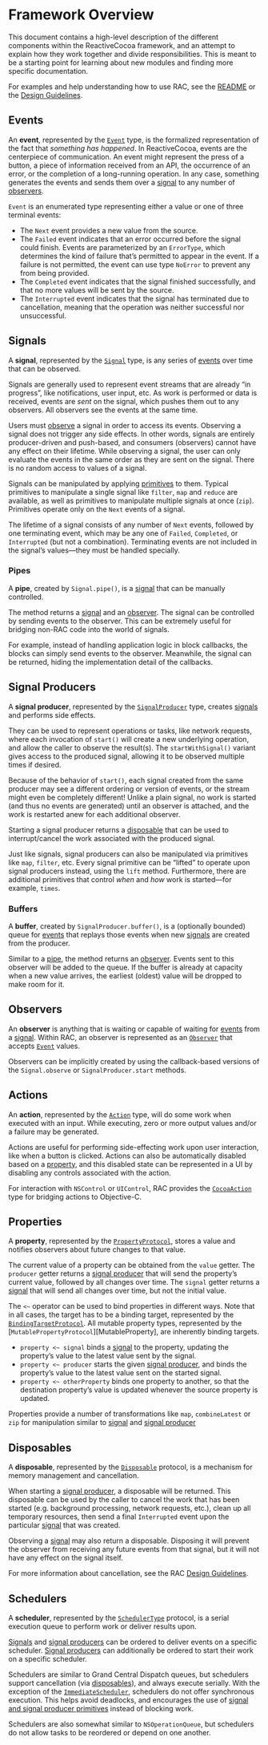 # Framework Overview

This document contains a high-level description of the different components
within the ReactiveCocoa framework, and an attempt to explain how they work
together and divide responsibilities. This is meant to be a starting point for
learning about new modules and finding more specific documentation.

For examples and help understanding how to use RAC, see the [README][] or
the [Design Guidelines][].

## Events

An **event**, represented by the [`Event`][Event] type, is the formalized representation
of the fact that _something has happened_. In ReactiveCocoa, events are the centerpiece
of communication. An event might represent the press of a button, a piece
of information received from an API, the occurrence of an error, or the completion
of a long-running operation. In any case, something generates the events and sends them over a
[signal](#signals) to any number of [observers](#observers).

`Event` is an enumerated type representing either a value or one of three
terminal events:

 * The `Next` event provides a new value from the source.
 * The `Failed` event indicates that an error occurred before the signal could
   finish. Events are parameterized by an `ErrorType`, which determines the kind
   of failure that’s permitted to appear in the event. If a failure is not
   permitted, the event can use type `NoError` to prevent any from being
   provided.
 * The `Completed` event indicates that the signal finished successfully, and
   that no more values will be sent by the source.
 * The `Interrupted` event indicates that the signal has terminated due to
   cancellation, meaning that the operation was neither successful nor
   unsuccessful.

## Signals

A **signal**, represented by the [`Signal`][Signal] type, is any series of [events](#events)
over time that can be observed.

Signals are generally used to represent event streams that are already “in progress”,
like notifications, user input, etc. As work is performed or data is received,
events are _sent_ on the signal, which pushes them out to any observers.
All observers see the events at the same time.

Users must [observe](#observers) a signal in order to access its events.
Observing a signal does not trigger any side effects. In other words,
signals are entirely producer-driven and push-based, and consumers (observers)
cannot have any effect on their lifetime. While observing a signal, the user
can only evaluate the events in the same order as they are sent on the signal. There
is no random access to values of a signal.

Signals can be manipulated by applying [primitives][BasicOperators] to them.
Typical primitives to manipulate a single signal like `filter`, `map` and
`reduce` are available, as well as primitives to manipulate multiple signals
at once (`zip`). Primitives operate only on the `Next` events of a signal.

The lifetime of a signal consists of any number of `Next` events, followed by
one terminating event, which may be any one of `Failed`, `Completed`, or
`Interrupted` (but not a combination).
Terminating events are not included in the signal’s values—they must be
handled specially.

### Pipes

A **pipe**, created by `Signal.pipe()`, is a [signal](#signals)
that can be manually controlled.

The method returns a [signal](#signals) and an [observer](#observers).
The signal can be controlled by sending events to the observer. This
can be extremely useful for bridging non-RAC code into the world of signals.

For example, instead of handling application logic in block callbacks, the
blocks can simply send events to the observer. Meanwhile, the signal
can be returned, hiding the implementation detail of the callbacks.

## Signal Producers

A **signal producer**, represented by the [`SignalProducer`][SignalProducer] type, creates
[signals](#signals) and performs side effects.

They can be used to represent operations or tasks, like network
requests, where each invocation of `start()` will create a new underlying
operation, and allow the caller to observe the result(s). The
`startWithSignal()` variant gives access to the produced signal, allowing it to
be observed multiple times if desired.

Because of the behavior of `start()`, each signal created from the same
producer may see a different ordering or version of events, or the stream might
even be completely different! Unlike a plain signal, no work is started (and
thus no events are generated) until an observer is attached, and the work is
restarted anew for each additional observer.

Starting a signal producer returns a [disposable](#disposables) that can be used to
interrupt/cancel the work associated with the produced signal.

Just like signals, signal producers can also be manipulated via primitives
like `map`, `filter`, etc.
Every signal primitive can be “lifted” to operate upon signal producers instead,
using the `lift` method.
Furthermore, there are additional primitives that control _when_ and _how_ work
is started—for example, `times`.

### Buffers

A **buffer**, created by `SignalProducer.buffer()`, is a (optionally bounded)
queue for [events](#events) that replays those events when new
[signals](#signals) are created from the producer.

Similar to a [pipe](#pipes), the method returns an [observer](#observers).
Events sent to this observer will be added to the queue. If the buffer is already
at capacity when a new value arrives, the earliest (oldest) value will be
dropped to make room for it.

## Observers

An **observer** is anything that is waiting or capable of waiting for [events](#events)
from a [signal](#signals). Within RAC, an observer is represented as
an [`Observer`][Observer] that accepts [`Event`][Event] values.

Observers can be implicitly created by using the callback-based versions of the
`Signal.observe` or `SignalProducer.start` methods.

## Actions

An **action**, represented by the [`Action`][Action] type, will do some work when
executed with an input. While executing, zero or more output values and/or a
failure may be generated.

Actions are useful for performing side-effecting work upon user interaction, like when a button is
clicked. Actions can also be automatically disabled based on a [property](#properties), and this
disabled state can be represented in a UI by disabling any controls associated
with the action.

For interaction with `NSControl` or `UIControl`, RAC provides the
[`CocoaAction`][CocoaAction] type for bridging actions to Objective-C.

## Properties

A **property**, represented by the [`PropertyProtocol`][Property],
stores a value and notifies observers about future changes to that value.

The current value of a property can be obtained from the `value` getter. The
`producer` getter returns a [signal producer](#signal-producers) that will send
the property’s current value, followed by all changes over time. The `signal` getter returns a [signal](#signals) that will send all changes over time, but not the initial value.

The `<~` operator can be used to bind properties in different ways. Note that in
all cases, the target has to be a binding target, represented by the [`BindingTargetProtocol`][BindingTarget]. All mutable property types, represented by the  [`MutablePropertyProtocol`][MutableProperty], are inherently binding targets.

* `property <~ signal` binds a [signal](#signals) to the property, updating the
  property’s value to the latest value sent by the signal.
* `property <~ producer` starts the given [signal producer](#signal-producers),
  and binds the property’s value to the latest value sent on the started signal.
* `property <~ otherProperty` binds one property to another, so that the destination
  property’s value is updated whenever the source property is updated.

Properties provide a number of transformations like `map`, `combineLatest` or `zip` for manipulation similar to [signal](#signals) and [signal producer](#signal-producers)

## Disposables

A **disposable**, represented by the [`Disposable`][Disposable] protocol, is a mechanism
for memory management and cancellation.

When starting a [signal producer](#signal-producers), a disposable will be returned.
This disposable can be used by the caller to cancel the work that has been started
(e.g. background processing, network requests, etc.), clean up all temporary
resources, then send a final `Interrupted` event upon the particular
[signal](#signals) that was created.

Observing a [signal](#signals) may also return a disposable. Disposing it will
prevent the observer from receiving any future events from that signal, but it
will not have any effect on the signal itself.

For more information about cancellation, see the RAC [Design Guidelines][].

## Schedulers

A **scheduler**, represented by the [`SchedulerType`][Scheduler] protocol, is a
serial execution queue to perform work or deliver results upon.

[Signals](#signals) and [signal producers](#signal-producers) can be ordered to
deliver events on a specific scheduler. [Signal producers](#signal-producers)
can additionally be ordered to start their work on a specific scheduler.

Schedulers are similar to Grand Central Dispatch queues, but schedulers support
cancellation (via [disposables](#disposables)), and always execute serially.
With the exception of the [`ImmediateScheduler`][Scheduler], schedulers do not
offer synchronous execution. This helps avoid deadlocks, and encourages the use
of [signal and signal producer primitives][BasicOperators] instead of blocking work.

Schedulers are also somewhat similar to `NSOperationQueue`, but schedulers
do not allow tasks to be reordered or depend on one another.


[Design Guidelines]: DesignGuidelines.md
[BasicOperators]: BasicOperators.md
[README]: ../README.md
[ReactiveCocoa]: https://github.com/ReactiveCocoa/
[Signal]: ../Sources/Signal.swift
[SignalProducer]: ../Sources/SignalProducer.swift
[Action]: ../Sources/Action.swift
[CocoaAction]: https://github.com/ReactiveCocoa/ReactiveCocoa/blob/master/ReactiveCocoa/CocoaAction.swift
[Disposable]: ../Sources/Disposable.swift
[Scheduler]: ../Sources/Scheduler.swift
[Property]: ../Sources/Property.swift
[Event]: ../Sources/Event.swift
[Observer]: ../Sources/Observer.swift
[BindingTarget]: ../Sources/UnidirectionalBinding.swift